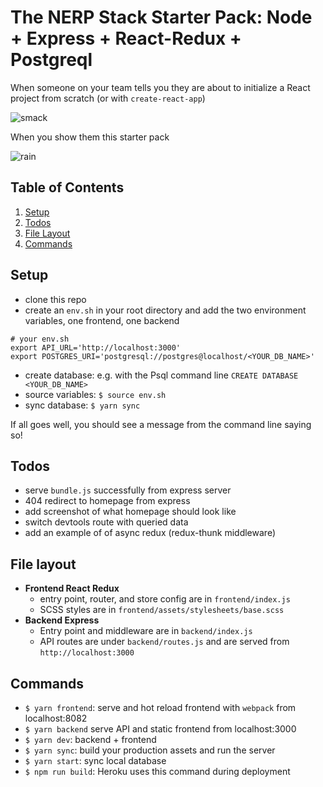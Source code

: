 # The NERP Stack Starter Pack: Node + Express + React-Redux + Postgreql

When someone on your team tells you they are about to initialize a React project from scratch (or with `create-react-app`)

![smack](https://media.giphy.com/media/ptDRdwFkFVAkg/giphy.gif)

When you show them this starter pack

![rain](https://media.giphy.com/media/3osxYamKD88c6pXdfO/giphy.gif)

## Table of Contents

1. [Setup](#setup)
1. [Todos](#todos)
1. [File Layout](#file-layout)
1. [Commands](#commands)

## Setup
- clone this repo
- create an `env.sh` in your root directory and add the two environment variables, one frontend, one backend
```
# your env.sh
export API_URL='http://localhost:3000'
export POSTGRES_URI='postgresql://postgres@localhost/<YOUR_DB_NAME>'
```

- create database: e.g. with the Psql command line `CREATE DATABASE <YOUR_DB_NAME>`
- source variables: `$ source env.sh`
- sync database: `$ yarn sync`


If all goes well, you should see a message from the command line saying so!


## Todos

- serve `bundle.js` successfully from express server
- 404 redirect to homepage from express
- add screenshot of what homepage should look like
- switch devtools route with queried data
- add an example of of async redux (redux-thunk middleware)

## File layout

- **Frontend React Redux**
  - entry point, router, and store config are in `frontend/index.js`
  - SCSS styles are in `frontend/assets/stylesheets/base.scss`
- **Backend Express**
  - Entry point and middleware are in `backend/index.js`
  - API routes are under `backend/routes.js` and are served from `http://localhost:3000`

## Commands

- `$ yarn frontend`: serve and hot reload frontend with `webpack` from localhost:8082
- `$ yarn backend` serve API and static frontend from localhost:3000
- `$ yarn dev`: backend + frontend
- `$ yarn sync`: build your production assets and run the server
- `$ yarn start`: sync local database
- `$ npm run build`: Heroku uses this command during deployment
